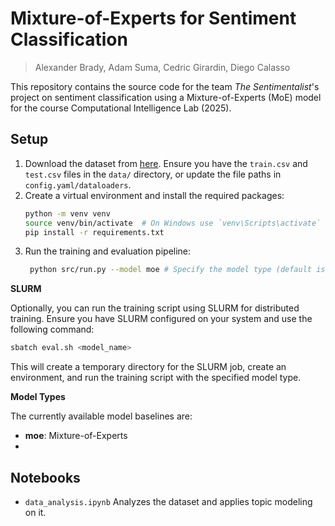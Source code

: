 # Mixture-of-Experts for Sentiment Classification

> Alexander Brady, Adam Suma, Cedric Girardin, Diego Calasso

This repository contains the source code for the team _The Sentimentalist_'s project on sentiment classification using a Mixture-of-Experts (MoE) model for the course Computational Intelligence Lab (2025).

## Setup

1. Download the dataset from [here](https://www.kaggle.com/competitions/ethz-cil-text-classification-2025/overview). Ensure you have the `train.csv` and `test.csv` files in the `data/` directory, or update the file paths in `config.yaml/dataloaders`.
2. Create a virtual environment and install the required packages:
   ```bash
   python -m venv venv
   source venv/bin/activate  # On Windows use `venv\Scripts\activate`
   pip install -r requirements.txt
   ```
3. Run the training and evaluation pipeline:
   ```bash
    python src/run.py --model moe # Specify the model type (default is moe)
    ```

**SLURM**

Optionally, you can run the training script using SLURM for distributed training. Ensure you have SLURM configured on your system and use the following command:
```bash
sbatch eval.sh <model_name>
```
This will create a temporary directory for the SLURM job, create an environment, and run the training script with the specified model type.

**Model Types**

The currently available model baselines are:
- **moe**: Mixture-of-Experts
- 

## Notebooks
- `data_analysis.ipynb` Analyzes the dataset and applies topic modeling on it.
